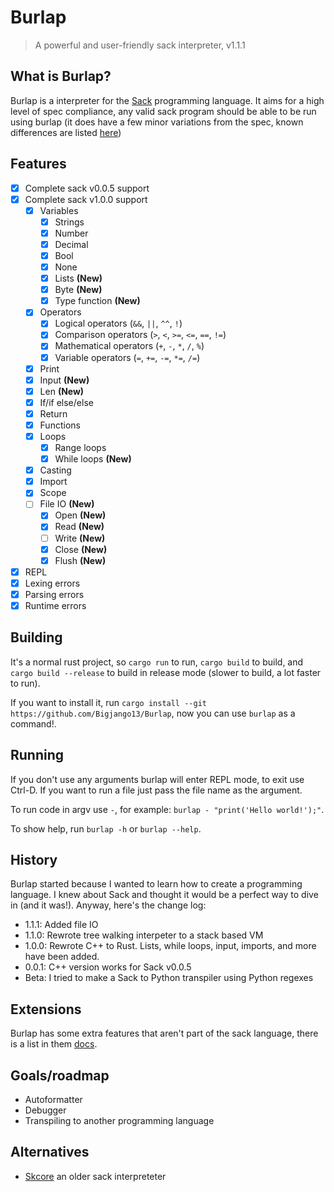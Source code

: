 # Burlap
> A powerful and user-friendly sack interpreter, v1.1.1

## What is Burlap?
Burlap is a interpreter for the [Sack](https://github.com/RandomSoup/sack) programming language. It aims for a high level of spec compliance, any valid sack program should be able to be run using burlap (it does have a few minor variations from the spec, known differences are listed [here](docs/spec-diff.md))

## Features
- [x] Complete sack v0.0.5 support
- [x] Complete sack v1.0.0 support
  - [x] Variables
    - [x] Strings
    - [x] Number
    - [x] Decimal
    - [x] Bool
    - [x] None
    - [x] Lists **(New)**
    - [x] Byte **(New)**
    - [x] Type function **(New)**
  - [x] Operators
    - [x] Logical operators (`&&`, `||`, `^^`, `!`)
    - [x] Comparison operators (`>`, `<`, `>=`, `<=`, `==`, `!=`)
    - [x] Mathematical operators (`+`, `-`, `*`, `/`, `%`)
    - [x] Variable operators (`=`, `+=`, `-=`, `*=`, `/=`)
  - [x] Print
  - [x] Input **(New)**
  - [x] Len **(New)**
  - [x] If/if else/else
  - [x] Return
  - [x] Functions
  - [x] Loops
    - [x] Range loops
    - [x] While loops **(New)**
  - [x] Casting
  - [x] Import
  - [x] Scope
  - [ ] File IO **(New)**
    - [x] Open **(New)**
    - [x] Read **(New)**
    - [ ] Write **(New)**
    - [x] Close **(New)**
    - [x] Flush **(New)**
- [x] REPL
- [x] Lexing errors
- [x] Parsing errors
- [x] Runtime errors

## Building

It's a normal rust project, so `cargo run` to run, `cargo build` to build, and `cargo build --release` to build in release mode (slower to build, a lot faster to run).

If you want to install it, run `cargo install --git https://github.com/Bigjango13/Burlap`, now you can use `burlap` as a command!.

## Running

If you don't use any arguments burlap will enter REPL mode, to exit use Ctrl-D.
If you want to run a file just pass the file name as the argument.

To run code in argv use `-`, for example: `burlap - "print('Hello world!');"`.

To show help, run `burlap -h` or `burlap --help`.

## History

Burlap started because I wanted to learn how to create a programming language. I knew about Sack and thought it would be a perfect way to dive in (and it was!). Anyway, here's the change log:

- 1.1.1: Added file IO
- 1.1.0: Rewrote tree walking interpeter to a stack based VM
- 1.0.0: Rewrote C++ to Rust. Lists, while loops, input, imports, and more have been added.
- 0.0.1: C++ version works for Sack v0.0.5
- Beta: I tried to make a Sack to Python transpiler using Python regexes

## Extensions

Burlap has some extra features that aren't part of the sack language, there is a list in them [docs](docs/extensions.md).

## Goals/roadmap
- Autoformatter
- Debugger
- Transpiling to another programming language

## Alternatives

- [Skcore](https://github.com/Luminoso-256/scriptinglang) an older sack interpreteter
